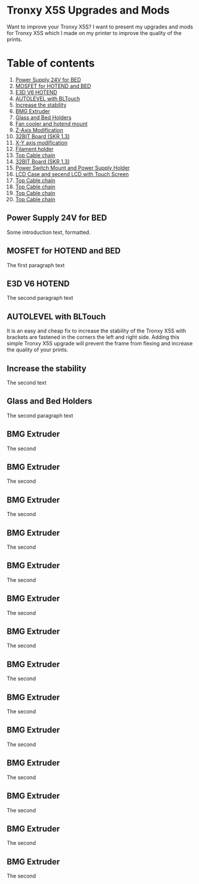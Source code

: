 # Tronxy X5S Upgrades and Mods

Want to improve your Tronxy X5S? I want to present my upgrades and mods for Tronxy X5S which 
I made on my printer to improve the quality of the prints.

# Table of contents
1. [Power Supply 24V for BED](#head1)
2. [MOSFET for HOTEND and BED](#head2)
3. [E3D V6 HOTEND](#head3)
4. [AUTOLEVEL with BLTouch](#head4)
5. [Increase the stability](#head5)
6. [BMG Extruder](#head6)
7. [Glass and Bed Holders](#head7)
8. [Fan cooler and hotend mount](#head8)
9. [Z-Axis Modification](#head9)
10. [32BIT Board (SKR 1.3)](#head10)
11. [X-Y axis modification](#head11)
12. [Filament holder](#head12)
13. [Top Cable chain](#head13)
14. [32BIT Board (SKR 1.3)](#head14)
15. [Power Switch Mount and Power Supply Holder](#head15)
16. [LCD Case and secend LCD with Touch Screen](#head16)
17. [Top Cable chain](#head17)
18. [Top Cable chain](#head18)
19. [Top Cable chain](#head19)
20. [Top Cable chain](#head20)


## Power Supply 24V for BED <a name="head1"></a>
Some introduction text, formatted.

## MOSFET for HOTEND and BED <a name="head2"></a>
The first paragraph text

## E3D V6 HOTEND <a name="head3"></a>
The second paragraph text

## AUTOLEVEL with BLTouch <a name="head4"></a>
It is an easy and cheap fix to increase the stability of the Tronxy X5S with brackets are fastened in the corners the left and right side. 
Adding this simple Tronxy X5S upgrade will prevent the frame from flexing and increase the quality of your prints.

## Increase the stability <a name="head5"></a>
The second text

## Glass and Bed Holders <a name="head6"></a>
The second paragraph text

## BMG Extruder <a name="head7"></a>
The second 

## BMG Extruder <a name="head8"></a>
The second 

## BMG Extruder <a name="head9"></a>
The second 

## BMG Extruder <a name="head10"></a>
The second 

## BMG Extruder <a name="head11"></a>
The second 


## BMG Extruder <a name="head12"></a>
The second 


## BMG Extruder <a name="head13"></a>
The second 


## BMG Extruder <a name="head14"></a>
The second 


## BMG Extruder <a name="head15"></a>
The second 


## BMG Extruder <a name="head16"></a>
The second 


## BMG Extruder <a name="head17"></a>
The second 


## BMG Extruder <a name="head18"></a>
The second 

## BMG Extruder <a name="head19"></a>
The second 

## BMG Extruder <a name="head20"></a>
The second 

